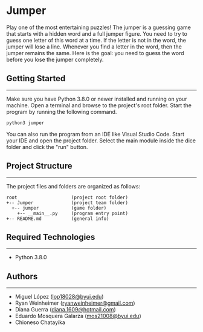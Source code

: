 # Jumper
Play one of the most entertaining puzzles! The jumper is a guessing game that starts with a hidden word and a full jumper figure. You need to try to guess one letter of this word at a time. If the letter is not in the word, the jumper will lose a line. Whenever you find a letter in the word, then the jumper remains the same. Here is the goal: you need to guess the word before you lose the jumper completely.

## Getting Started
---
Make sure you have Python 3.8.0 or newer installed and running on your machine. Open a terminal and 
browse to the project's root folder. Start the program by running the following command.
```
python3 jumper
```
You can also run the program from an IDE like Visual Studio Code. Start your IDE and open the 
project folder. Select the main module inside the dice folder and click the "run" button.

## Project Structure
---
The project files and folders are organized as follows:
```
root                    (project root folder)
+-- Jumper              (project team folder)
  +-- jumper            (game folder)
    +-- __main__.py     (program entry point)
+-- README.md           (general info)
```

## Required Technologies
---
* Python 3.8.0

## Authors
---
* Miguel López (lop18028@byui.edu)
* Ryan Weinheimer (ryanweinheimer@gmail.com)
* Diana Guerra (diana.1609@hotmail.com)
* Eduardo Mosquera Galarza (mos21008@byui.edu)
* Chioneso Chatayika